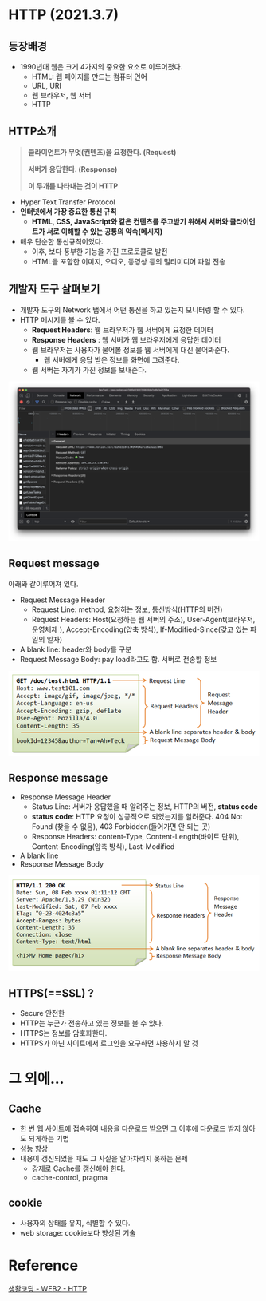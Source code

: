 # HTTP (2021.3.7)

## 등장배경

* 1990년대 웹은 크게 4가지의 중요한 요소로 이루어졌다.
  * HTML: 웹 페이지를 만드는 컴퓨터 언어
  * URL, URI
  * 웹 브라우저, 웹 서버
  * HTTP



## HTTP소개

> **클라이언트가 무엇(컨텐츠)을 요청한다. (Request)**
>
> **서버가 응답한다. (Response)**
>
> **이 두개를 나타내는 것이 HTTP**

* Hyper Text Transfer Protocol
* **인터넷에서 가장 중요한 통신 규칙**
  * **HTML, CSS, JavaScript와 같은 컨텐츠를 주고받기 위해서 서버와 클라이언트가 서로 이해할 수 있는 공통의 약속(메시지)**
* 매우 단순한 통신규칙이었다.
  * 이후, 보다 풍부한 기능을 가진 프로토콜로 발전
  * HTML을 포함한 이미지, 오디오, 동영상 등의 멀티미디어 파일 전송



## 개발자 도구 살펴보기

* 개발자 도구의 Network 탭에서 어떤 통신을 하고 있는지 모니터링 할 수 있다.
* HTTP 메시지를 볼 수 있다.
  * **Request Headers**: 웹 브라우저가 웹 서버에게 요청한 데이터
  * **Response Headers** : 웹 서버가 웹 브라우저에게 응답한 데이터
  * 웹 브라우저는 사용자가 물어볼 정보를 웹 서버에게 대신 물어봐준다.
    * 웹 서버에게 응답 받은 정보를 화면에 그려준다.
  * 웹 서버는 자기가 가진 정보를 보내준다.

![http1-1](../web/images/http1-1.png)



## Request message

아래와 같이루어져 있다.

* Request Message Header
  * Request Line: method, 요청하는 정보, 통신방식(HTTP의 버전)
  * Request Headers: Host(요청하는 웹 서버의 주소), User-Agent(브라우저, 운영체제 ), Accept-Encoding(압축 방식), If-Modified-Since(갖고 있는 파일의 일자)
* A blank line: header와 body를 구분
* Request Message Body: pay load라고도 함. 서버로 전송할 정보

![http1-2](../web/images/http1-2.png)



## Response message

* Response Message Header
  * Status Line: 서버가 응답했을 때 알려주는 정보, HTTP의 버전, **status code**
  * **status code**: HTTP 요청이 성공적으로 되었는지를 알려준다. 404 Not Found (찾을 수 없음), 403 Forbidden(들어가면 안 되는 곳)
  * Response Headers: content-Type, Content-Length(바이트 단위), Content-Encoding(압축 방식), Last-Modified
* A blank line
* Response Message Body

![http1-3](../web/images/http1-3.png)



## HTTPS(==SSL) ?

* Secure 안전한
* HTTP는 누군가 전송하고 있는 정보를 볼 수 있다.
* HTTPS는 정보를 암호화한다.
* HTTPS가 아닌 사이트에서 로그인을 요구하면 사용하지 말 것



# 그 외에...

## Cache

* 한 번 웹 사이트에 접속하여 내용을 다운로드 받으면 그 이후에 다운로드 받지 않아도 되게하는 기법
* 성능 향상
* 내용이 갱신되었을 때도 그 사실을 알아차리지 못하는 문제
  * 강제로 Cache를 갱신해야 한다.
  * cache-control, pragma



## cookie

* 사용자의 상태를 유지, 식별할 수 있다.
* web storage: cookie보다 향상된 기술



# Reference

[생활코딩 - WEB2 - HTTP](https://opentutorials.org/course/3385)

